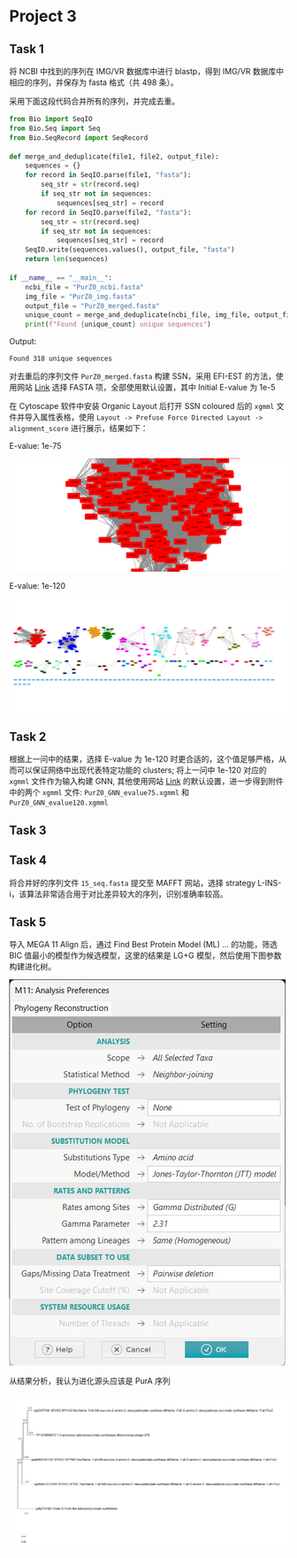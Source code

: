 # Project 3

## Task 1

将 NCBI 中找到的序列在 IMG/VR 数据库中进行 blastp，得到 IMG/VR 数据库中相应的序列，并保存为 fasta 格式（共 498 条）。

采用下面这段代码合并所有的序列，并完成去重。

```python
from Bio import SeqIO
from Bio.Seq import Seq
from Bio.SeqRecord import SeqRecord

def merge_and_deduplicate(file1, file2, output_file):
    sequences = {}
    for record in SeqIO.parse(file1, "fasta"):
        seq_str = str(record.seq)
        if seq_str not in sequences:
            sequences[seq_str] = record
    for record in SeqIO.parse(file2, "fasta"):
        seq_str = str(record.seq)
        if seq_str not in sequences:
            sequences[seq_str] = record
    SeqIO.write(sequences.values(), output_file, "fasta")
    return len(sequences)

if __name__ == "__main__":
    ncbi_file = "PurZ0_ncbi.fasta"
    img_file = "PurZ0_img.fasta"
    output_file = "PurZ0_merged.fasta"
    unique_count = merge_and_deduplicate(ncbi_file, img_file, output_file)
    print(f"Found {unique_count} unique sequences")
```

Output:

```
Found 318 unique sequences
```

对去重后的序列文件 `PurZ0_merged.fasta` 构建 SSN，采用 EFI-EST 的方法，使用网站 [Link](https://efi.igb.illinois.edu/efi-est/) 选择 FASTA 项，全部使用默认设置，其中 Initial E-value 为 1e-5

在 Cytoscape 软件中安装 Organic Layout 后打开 SSN coloured 后的 `xgmml` 文件并导入属性表格，使用 `Layout -> Prefuse Force Directed Layout -> alignment_score` 进行展示，结果如下：

E-value: 1e-75

![result1](pic/q1_75.png)

E-value: 1e-120

![result2](pic/q1_120.png)

## Task 2

根据上一问中的结果，选择 E-value 为 1e-120 时更合适的，这个值足够严格，从而可以保证网络中出现代表特定功能的 clusters; 将上一问中 1e-120 对应的 `xgmml` 文件作为输入构建 GNN, 其他使用网站 [Link](https://efi.igb.illinois.edu/efi-gnt/) 的默认设置，进一步得到附件中的两个 `xgmml` 文件: `PurZ0_GNN_evalue75.xgmml` 和 `PurZ0_GNN_evalue120.xgmml`

## Task 3



## Task 4

将合并好的序列文件 `15_seq.fasta` 提交至 MAFFT 网站，选择 strategy L-INS-i，该算法非常适合用于对比差异较大的序列，识别准确率较高。

## Task 5

导入 MEGA 11 Align 后，通过 Find Best Protein Model (ML) ... 的功能，筛选 BIC 值最小的模型作为候选模型，这里的结果是 LG+G 模型，然后使用下图参数构建进化树。

![para](pic/q5_parameters.jpg)

从结果分析，我认为进化源头应该是 PurA 序列

![tree](pic/q5_tree.png)
